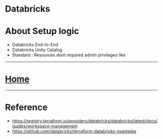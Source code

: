# Databricks


# About Setup logic

- Databricks End-to-End
- Databricks Unity Catalog
- Standard : Resources dont required admin privileges like 

---

# [Home](https://github.com/Ratarca/azure-dlake/tree/main)

---

# Reference
- https://registry.terraform.io/providers/databricks/databricks/latest/docs/guides/workspace-management
- https://github.com/databricks/terraform-databricks-examples

